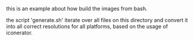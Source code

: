 this is an example about how build the images from bash. 

the script 'generate.sh' iterate over all files on this directory and convert it into all correct resolutions for all platforms, based on the usage of iconerator.
